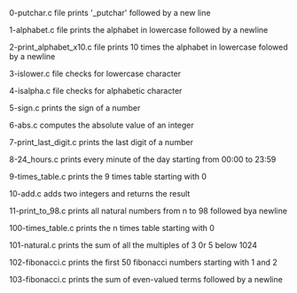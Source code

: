 0-putchar.c file prints '_putchar' followed by a new line

1-alphabet.c file prints the alphabet in lowercase followed by a newline

2-print_alphabet_x10.c file prints 10 times the alphabet in lowercase folowed by a newline

3-islower.c file checks for lowercase character

4-isalpha.c file checks for alphabetic character

5-sign.c prints the sign of a number

6-abs.c computes the absolute value of an integer

7-print_last_digit.c prints the last digit of a number

8-24_hours.c prints every minute of the day starting from 00:00 to 23:59

9-times_table.c prints the 9 times table starting with 0

10-add.c adds two integers and returns the result

11-print_to_98.c prints all natural numbers from n to 98 followed bya newline

100-times_table.c prints the n times table starting with 0

101-natural.c prints the sum of all the multiples of 3 0r 5 below 1024

102-fibonacci.c prints the first 50 fibonacci numbers starting with 1 and 2

103-fibonacci.c prints the sum of even-valued terms followed by a newline
